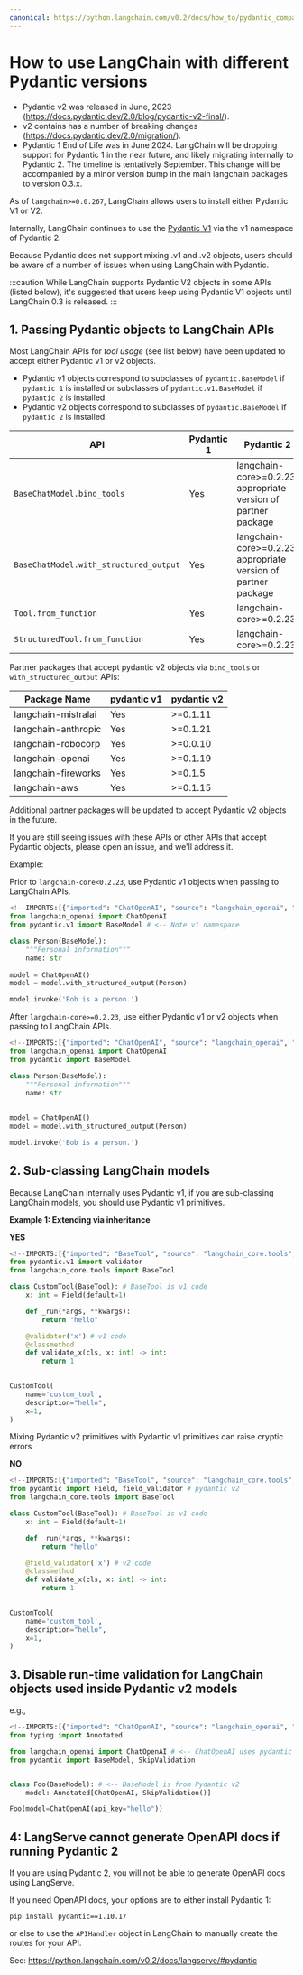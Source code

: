 ```yaml
---
canonical: https://python.langchain.com/v0.2/docs/how_to/pydantic_compatibility/
---
```


# How to use LangChain with different Pydantic versions

- Pydantic v2 was released in June, 2023 (https://docs.pydantic.dev/2.0/blog/pydantic-v2-final/).
- v2 contains has a number of breaking changes (https://docs.pydantic.dev/2.0/migration/).
- Pydantic 1 End of Life was in June 2024. LangChain will be dropping support for Pydantic 1 in the near future,
and likely migrating internally to Pydantic 2. The timeline is tentatively September. This change will be accompanied by a minor version bump in the main langchain packages to version 0.3.x.

As of `langchain>=0.0.267`, LangChain allows users to install either Pydantic V1 or V2.

Internally, LangChain continues to use the [Pydantic V1](https://docs.pydantic.dev/latest/migration/#continue-using-pydantic-v1-features) via
the v1 namespace of Pydantic 2.

Because Pydantic does not support mixing .v1 and .v2 objects, users should be aware of a number of issues
when using LangChain with Pydantic.

:::caution
While LangChain supports Pydantic V2 objects in some APIs (listed below), it's suggested that users keep using Pydantic V1 objects until LangChain 0.3 is released.
:::


## 1. Passing Pydantic objects to LangChain APIs

Most LangChain APIs for *tool usage* (see list below) have been updated to accept either Pydantic v1 or v2 objects.

* Pydantic v1 objects correspond to subclasses of `pydantic.BaseModel` if `pydantic 1` is installed or subclasses of `pydantic.v1.BaseModel` if `pydantic 2` is installed.
* Pydantic v2 objects correspond to subclasses of `pydantic.BaseModel` if `pydantic 2` is installed.


| API                                    | Pydantic 1 | Pydantic 2                                                     |
|----------------------------------------|------------|----------------------------------------------------------------|
| `BaseChatModel.bind_tools`             | Yes        | langchain-core>=0.2.23, appropriate version of partner package |
| `BaseChatModel.with_structured_output` | Yes        | langchain-core>=0.2.23, appropriate version of partner package |
| `Tool.from_function`                   | Yes        | langchain-core>=0.2.23                                         |
| `StructuredTool.from_function`         | Yes        | langchain-core>=0.2.23                                         |


Partner packages that accept pydantic v2 objects via `bind_tools` or `with_structured_output` APIs:

| Package Name        | pydantic v1 | pydantic v2 |
|---------------------|-------------|-------------|
| langchain-mistralai | Yes         | >=0.1.11    |
| langchain-anthropic | Yes         | >=0.1.21    |
| langchain-robocorp  | Yes         | >=0.0.10    |
| langchain-openai    | Yes         | >=0.1.19    |
| langchain-fireworks | Yes         | >=0.1.5     |
| langchain-aws       | Yes         | >=0.1.15    |

Additional partner packages will be updated to accept Pydantic v2 objects in the future.

If you are still seeing issues with these APIs or other APIs that accept Pydantic objects, please open an issue, and we'll
address it.

Example:

Prior to `langchain-core<0.2.23`, use Pydantic v1 objects when passing to LangChain APIs.


```python
<!--IMPORTS:[{"imported": "ChatOpenAI", "source": "langchain_openai", "docs": "https://api.python.langchain.com/en/latest/chat_models/langchain_openai.chat_models.base.ChatOpenAI.html", "title": "How to use LangChain with different Pydantic versions"}]-->
from langchain_openai import ChatOpenAI
from pydantic.v1 import BaseModel # <-- Note v1 namespace

class Person(BaseModel):
    """Personal information"""
    name: str
    
model = ChatOpenAI()
model = model.with_structured_output(Person)

model.invoke('Bob is a person.')
```

After `langchain-core>=0.2.23`, use either Pydantic v1 or v2 objects when passing to LangChain APIs.

```python
<!--IMPORTS:[{"imported": "ChatOpenAI", "source": "langchain_openai", "docs": "https://api.python.langchain.com/en/latest/chat_models/langchain_openai.chat_models.base.ChatOpenAI.html", "title": "How to use LangChain with different Pydantic versions"}]-->
from langchain_openai import ChatOpenAI
from pydantic import BaseModel

class Person(BaseModel):
    """Personal information"""
    name: str
    
    
model = ChatOpenAI()
model = model.with_structured_output(Person)

model.invoke('Bob is a person.')
```

## 2. Sub-classing LangChain models

Because LangChain internally uses Pydantic v1, if you are sub-classing LangChain models, you should use Pydantic v1
primitives.


**Example 1: Extending via inheritance**

**YES** 

```python
<!--IMPORTS:[{"imported": "BaseTool", "source": "langchain_core.tools", "docs": "https://api.python.langchain.com/en/latest/tools/langchain_core.tools.base.BaseTool.html", "title": "How to use LangChain with different Pydantic versions"}]-->
from pydantic.v1 import validator
from langchain_core.tools import BaseTool

class CustomTool(BaseTool): # BaseTool is v1 code
    x: int = Field(default=1)

    def _run(*args, **kwargs):
        return "hello"

    @validator('x') # v1 code
    @classmethod
    def validate_x(cls, x: int) -> int:
        return 1
    

CustomTool(
    name='custom_tool',
    description="hello",
    x=1,
)
```

Mixing Pydantic v2 primitives with Pydantic v1 primitives can raise cryptic errors

**NO** 

```python
<!--IMPORTS:[{"imported": "BaseTool", "source": "langchain_core.tools", "docs": "https://api.python.langchain.com/en/latest/tools/langchain_core.tools.base.BaseTool.html", "title": "How to use LangChain with different Pydantic versions"}]-->
from pydantic import Field, field_validator # pydantic v2
from langchain_core.tools import BaseTool

class CustomTool(BaseTool): # BaseTool is v1 code
    x: int = Field(default=1)

    def _run(*args, **kwargs):
        return "hello"

    @field_validator('x') # v2 code
    @classmethod
    def validate_x(cls, x: int) -> int:
        return 1
    

CustomTool( 
    name='custom_tool',
    description="hello",
    x=1,
)
```


## 3. Disable run-time validation for LangChain objects used inside Pydantic v2 models

e.g.,

```python
<!--IMPORTS:[{"imported": "ChatOpenAI", "source": "langchain_openai", "docs": "https://api.python.langchain.com/en/latest/chat_models/langchain_openai.chat_models.base.ChatOpenAI.html", "title": "How to use LangChain with different Pydantic versions"}]-->
from typing import Annotated

from langchain_openai import ChatOpenAI # <-- ChatOpenAI uses pydantic v1
from pydantic import BaseModel, SkipValidation


class Foo(BaseModel): # <-- BaseModel is from Pydantic v2
    model: Annotated[ChatOpenAI, SkipValidation()]

Foo(model=ChatOpenAI(api_key="hello"))
```

## 4: LangServe cannot generate OpenAPI docs if running Pydantic 2

If you are using Pydantic 2, you will not be able to generate OpenAPI docs using LangServe.

If you need OpenAPI docs, your options are to either install Pydantic 1:

`pip install pydantic==1.10.17`

or else to use the `APIHandler` object in LangChain to manually create the
routes for your API.

See: https://python.langchain.com/v0.2/docs/langserve/#pydantic